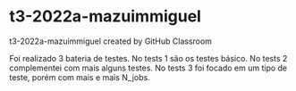 # t3-2022a-mazuimmiguel
t3-2022a-mazuimmiguel created by GitHub Classroom

Foi realizado 3 bateria de testes.
No tests 1 são os testes básico.
No tests 2 complementei com mais alguns testes.
No tests 3 foi focado em um tipo de teste, porém com mais e mais N_jobs.
